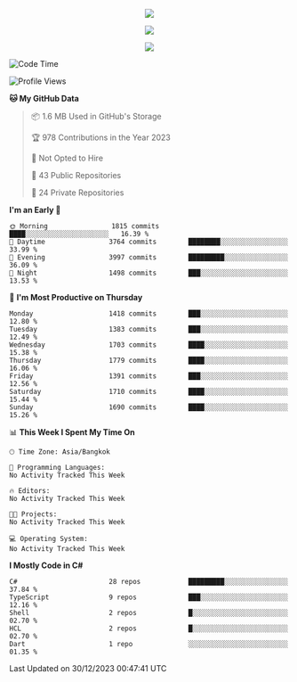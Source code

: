 <p align="center">
  <a href="say-hi.gif"> 
    <img align="center" src="say-hi.gif"/>
  </a>
</p>
<p align="center">
  <a href="https://github.com/htthinh1999">
    <img align="center" src="https://github-readme-stats-kappa-pink.vercel.app/api?username=htthinh1999&show_icons=true&count_private=true&theme=dracula"/>
  </a>
</p>
<p align="center">
  <a href="https://github.com/htthinh1999">
    <img src="https://github-readme-stats-kappa-pink.vercel.app/api/top-langs/?username=htthinh1999&layout=compact&langs_count=6&count_private=true&hide=tsql,hlsl,glsl,shaderlab&theme=dracula"/>
  </a>
</p>

<!--START_SECTION:waka-->
![Code Time](http://img.shields.io/badge/Code%20Time-0%20secs-blue)

![Profile Views](http://img.shields.io/badge/Profile%20Views-4-blue)

**🐱 My GitHub Data** 

> 📦 1.6 MB Used in GitHub's Storage 
 > 
> 🏆 978 Contributions in the Year 2023
 > 
> 🚫 Not Opted to Hire
 > 
> 📜 43 Public Repositories 
 > 
> 🔑 24 Private Repositories 
 > 
**I'm an Early 🐤** 

```text
🌞 Morning                1815 commits        ████░░░░░░░░░░░░░░░░░░░░░   16.39 % 
🌆 Daytime                3764 commits        ████████░░░░░░░░░░░░░░░░░   33.99 % 
🌃 Evening                3997 commits        █████████░░░░░░░░░░░░░░░░   36.09 % 
🌙 Night                  1498 commits        ███░░░░░░░░░░░░░░░░░░░░░░   13.53 % 
```
📅 **I'm Most Productive on Thursday** 

```text
Monday                   1418 commits        ███░░░░░░░░░░░░░░░░░░░░░░   12.80 % 
Tuesday                  1383 commits        ███░░░░░░░░░░░░░░░░░░░░░░   12.49 % 
Wednesday                1703 commits        ████░░░░░░░░░░░░░░░░░░░░░   15.38 % 
Thursday                 1779 commits        ████░░░░░░░░░░░░░░░░░░░░░   16.06 % 
Friday                   1391 commits        ███░░░░░░░░░░░░░░░░░░░░░░   12.56 % 
Saturday                 1710 commits        ████░░░░░░░░░░░░░░░░░░░░░   15.44 % 
Sunday                   1690 commits        ████░░░░░░░░░░░░░░░░░░░░░   15.26 % 
```


📊 **This Week I Spent My Time On** 

```text
🕑︎ Time Zone: Asia/Bangkok

💬 Programming Languages: 
No Activity Tracked This Week

🔥 Editors: 
No Activity Tracked This Week

🐱‍💻 Projects: 
No Activity Tracked This Week

💻 Operating System: 
No Activity Tracked This Week
```

**I Mostly Code in C#** 

```text
C#                       28 repos            █████████░░░░░░░░░░░░░░░░   37.84 % 
TypeScript               9 repos             ███░░░░░░░░░░░░░░░░░░░░░░   12.16 % 
Shell                    2 repos             █░░░░░░░░░░░░░░░░░░░░░░░░   02.70 % 
HCL                      2 repos             █░░░░░░░░░░░░░░░░░░░░░░░░   02.70 % 
Dart                     1 repo              ░░░░░░░░░░░░░░░░░░░░░░░░░   01.35 % 
```




 Last Updated on 30/12/2023 00:47:41 UTC
<!--END_SECTION:waka-->
